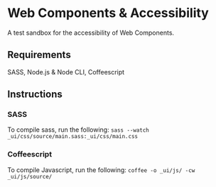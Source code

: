 # Web Components & Accessibility

A test sandbox for the accessibility of Web Components.

## Requirements

SASS, Node.js & Node CLI, Coffeescript

## Instructions

### SASS
To compile sass, run the following:
`sass --watch _ui/css/source/main.sass:_ui/css/main.css`

### Coffeescript
To compile Javascript, run the following:
`coffee -o _ui/js/ -cw _ui/js/source/`
